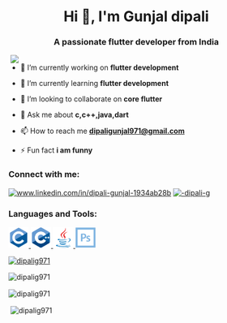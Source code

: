 <h1 align="center">Hi 👋, I'm Gunjal dipali</h1>
<h3 align="center">A passionate flutter developer from India</h3>
<img src="https://media.tenor.com/S59bPkT0pqcAAAAC/programming.gif" align="right" width="500px">

- 🔭 I’m currently working on **flutter development**

- 🌱 I’m currently learning **flutter development**

- 👯 I’m looking to collaborate on **core flutter**

- 💬 Ask me about **c,c++,java,dart**

- 📫 How to reach me **dipaligunjal971@gmail.com**

- ⚡ Fun fact **i am funny**



<h3 align="left">Connect with me:</h3>
<p align="left">
<a href="https://linkedin.com/in/www.linkedin.com/in/dipali-gunjal-1934ab28b" target="blank"><img align="center" src="https://raw.githubusercontent.com/rahuldkjain/github-profile-readme-generator/master/src/images/icons/Social/linked-in-alt.svg" alt="www.linkedin.com/in/dipali-gunjal-1934ab28b" height="30" width="40" /></a>
<a href="https://instagram.com/-dipali-g" target="blank"><img align="center" src="https://raw.githubusercontent.com/rahuldkjain/github-profile-readme-generator/master/src/images/icons/Social/instagram.svg" alt="-dipali-g" height="30" width="40" /></a>
</p>


<h3 align="left">Languages and Tools:</h3>
<p align="left"> <a href="https://www.cprogramming.com/" target="_blank" rel="noreferrer"> <img src="https://raw.githubusercontent.com/devicons/devicon/master/icons/c/c-original.svg" alt="c" width="40" height="40"/> </a> <a href="https://www.w3schools.com/cpp/" target="_blank" rel="noreferrer"> <img src="https://raw.githubusercontent.com/devicons/devicon/master/icons/cplusplus/cplusplus-original.svg" alt="cplusplus" width="40" height="40"/> </a> <a href="https://www.java.com" target="_blank" rel="noreferrer"> <img src="https://raw.githubusercontent.com/devicons/devicon/master/icons/java/java-original.svg" alt="java" width="40" height="40"/> </a> <a href="https://www.photoshop.com/en" target="_blank" rel="noreferrer"> <img src="https://raw.githubusercontent.com/devicons/devicon/master/icons/photoshop/photoshop-line.svg" alt="photoshop" width="40" height="40"/> </a> </p>




<p align="left"> <a href="https://github.com/ryo-ma/github-profile-trophy"><img src="https://github-profile-trophy.vercel.app/?username=dipalig971" alt="dipalig971" /></a> </p>


<p><img align="center" src="https://github-readme-streak-stats.herokuapp.com/?user=dipalig971&" alt="dipalig971" /></p>


<p><img align="center" src="https://github-readme-stats.vercel.app/api/top-langs?username=dipalig971&show_icons=true&locale=en&layout=compact" alt="dipalig971" /></p>


<p>&nbsp;<img align="center" src="https://github-readme-stats.vercel.app/api?username=dipalig971&show_icons=true&locale=en" alt="dipalig971" /></p>





